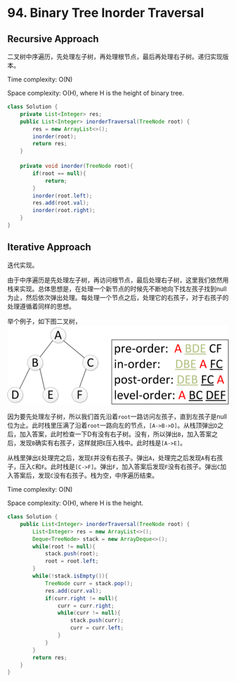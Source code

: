 # 94. Binary Tree Inorder Traversal

## Recursive Approach

二叉树中序遍历，先处理左子树，再处理根节点，最后再处理右子树。递归实现版本。

Time complexity: O(N)

Space complexity: O(H), where H is the height of binary tree.

```java
class Solution {
    private List<Integer> res;
    public List<Integer> inorderTraversal(TreeNode root) {
        res = new ArrayList<>();
        inorder(root);
        return res;
    }

    private void inorder(TreeNode root){
        if(root == null){
            return;
        }
        inorder(root.left);
        res.add(root.val);
        inorder(root.right);
    }
}
```

## Iterative Approach

迭代实现。

由于中序遍历是先处理左子树，再访问根节点，最后处理右子树，这里我们依然用栈来实现。总体思想是，在处理一个新节点的时候先不断地向下找左孩子找到null为止，然后依次弹出处理。每处理一个节点之后，处理它的右孩子，对于右孩子的处理遵循着同样的思想。

举个例子，如下图二叉树，
![alter_text](./assets/images/bt_traversal.png)

因为要先处理左子树，所以我们首先沿着`root`一路访问左孩子，直到左孩子是null位为止。此时栈里压满了沿着`root`一路向左的节点，`[A->B->D]`。从栈顶弹出`D`之后，加入答案，此时检查一下D有没有右子树。没有，所以弹出`B`，加入答案之后，发现`B`确实有右孩子，这样就把`E`压入栈中。此时栈是`[A->E]`。

从栈里弹出`E`处理完之后，发现`E`并没有右孩子。弹出`A`，处理完之后发现`A`有右孩子，压入`C`和`F`。此时栈是`[C->F]`。弹出`F`，加入答案后发现`F`没有右孩子。弹出`C`加入答案后，发现`C`没有右孩子。栈为空，中序遍历结束。

Time complexity: O(N)

Space complexity: O(H), where H is the height.

```java
class Solution {
    public List<Integer> inorderTraversal(TreeNode root) {
        List<Integer> res = new ArrayList<>();
        Deque<TreeNode> stack = new ArrayDeque<>();
        while(root != null){
            stack.push(root);
            root = root.left;
        }
        while(!stack.isEmpty()){
            TreeNode curr = stack.pop();
            res.add(curr.val);
            if(curr.right != null){
                curr = curr.right;
                while(curr != null){
                    stack.push(curr);
                    curr = curr.left;
                }
            }
        }
        return res;
    }
}
```